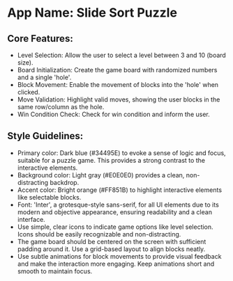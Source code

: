 # **App Name**: Slide Sort Puzzle

## Core Features:

- Level Selection: Allow the user to select a level between 3 and 10 (board size).
- Board Initialization: Create the game board with randomized numbers and a single 'hole'.
- Block Movement: Enable the movement of blocks into the 'hole' when clicked.
- Move Validation: Highlight valid moves, showing the user blocks in the same row/column as the hole.
- Win Condition Check: Check for win condition and inform the user.

## Style Guidelines:

- Primary color: Dark blue (#34495E) to evoke a sense of logic and focus, suitable for a puzzle game. This provides a strong contrast to the interactive elements.
- Background color: Light gray (#E0E0E0) provides a clean, non-distracting backdrop.
- Accent color: Bright orange (#FF851B) to highlight interactive elements like selectable blocks.
- Font: 'Inter', a grotesque-style sans-serif, for all UI elements due to its modern and objective appearance, ensuring readability and a clean interface.
- Use simple, clear icons to indicate game options like level selection. Icons should be easily recognizable and non-distracting.
- The game board should be centered on the screen with sufficient padding around it. Use a grid-based layout to align blocks neatly.
- Use subtle animations for block movements to provide visual feedback and make the interaction more engaging. Keep animations short and smooth to maintain focus.